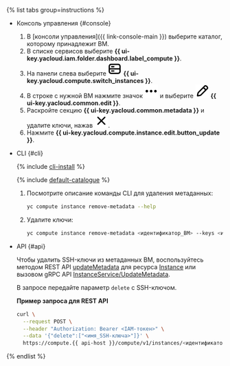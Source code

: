 {% list tabs group=instructions %}

- Консоль управления {#console}

  1. В [консоли управления]({{ link-console-main }}) выберите каталог, которому принадлежит ВМ.
  1. В списке сервисов выберите **{{ ui-key.yacloud.iam.folder.dashboard.label_compute }}**.
  1. На панели слева выберите ![image](../../_assets/console-icons/server.svg) **{{ ui-key.yacloud.compute.switch_instances }}**.
  1. В строке с нужной ВМ нажмите значок ![image](../../_assets/console-icons/ellipsis.svg) и выберите ![image](../../_assets/console-icons/pencil.svg) **{{ ui-key.yacloud.common.edit }}**.
  1. Раскройте секцию **{{ ui-key.yacloud.common.metadata }}** и удалите ключи, нажав ![image](../../_assets/console-icons/xmark.svg).
  1. Нажмите **{{ ui-key.yacloud.compute.instance.edit.button_update }}**.

- CLI {#cli}

  {% include [cli-install](../cli-install.md) %}

  {% include [default-catalogue](../default-catalogue.md) %}

  1. Посмотрите описание команды CLI для удаления метаданных:

      ```bash
      yc compute instance remove-metadata --help
      ```

  1. Удалите ключи:

      ```bash
      yc compute instance remove-metadata <идентификатор_ВМ> --keys <имя_SSH-ключа>
      ```

- API {#api}

  Чтобы удалить SSH-ключи из метаданных ВМ, воспользуйтесь методом REST API [updateMetadata](../../compute/api-ref/Instance/updateMetadata.md) для ресурса [Instance](../../compute/api-ref/Instance/) или вызовом gRPC API [InstanceService/UpdateMetadata](../../compute/api-ref/grpc/Instance/updateMetadata.md).

  В запросе передайте параметр `delete` с SSH-ключом.

  **Пример запроса для REST API**

  ```bash
  curl \
    --request POST \
    --header "Authorization: Bearer <IAM-токен>" \
    --data '{"delete":["<имя_SSH-ключа>"]}' \
    https://compute.{{ api-host }}/compute/v1/instances/<идентификатор_ВМ>/updateMetadata
  ```

{% endlist %}
